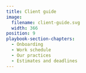```yaml
---
title: Client guide
image:
  filename: client-guide.svg
  width: 366
position: 9
playbook-section-chapters:
  - Onboarding
  - Work schedule
  - Our practices
  - Estimates and deadlines
---
```


